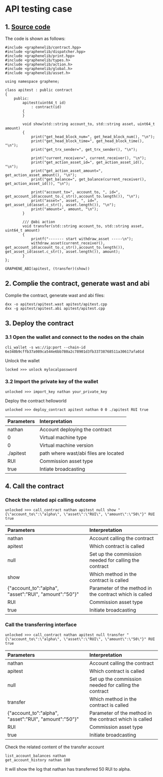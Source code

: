 # API testing case

## 1. [Source code](https://github.com/rui-coin/rui-core/blob/contract/contracts/examples/apitest/apitest.cpp)


The code is shown as follows:
```
#include <graphenelib/contract.hpp>
#include <graphenelib/dispatcher.hpp>
#include <graphenelib/print.hpp>
#include <graphenelib/types.h>
#include <graphenelib/action.h>
#include <graphenelib/global.h>
#include <graphenelib/asset.h>

using namespace graphene;

class apitest : public contract
{
	public:
		apitest(uint64_t id)
			: contract(id)
		{
		}

		void show(std::string account_to, std::string asset, uint64_t amount)
		{
			print("get_head_block_num=", get_head_block_num(), "\n");
			print("get_head_block_time=", get_head_block_time(), "\n");
			print("get_trx_sender=", get_trx_sender(), "\n");

			print("current_receiver=", current_receiver(), "\n");
			print("get_action_asset_id=", get_action_asset_id(), "\n");
			print("get_action_asset_amount=", get_action_asset_amount(), "\n");
			print("get_balance=", get_balance(current_receiver(), get_action_asset_id()), "\n");

			print("account_to=", account_to, ", id=", get_account_id(account_to.c_str(),account_to.length()), "\n");
			print("asset=", asset, ", id=", get_asset_id(asset.c_str(), asset.length()), "\n");
			print("amount=", amount, "\n");
		}

		/// @abi action
		void transfer(std::string account_to, std::string asset, uint64_t amount)
		{
			printf("------- start withdraw_asset -----\n");
			withdraw_asset(current_receiver(), get_account_id(account_to.c_str(),account_to.length()),  get_asset_id(asset.c_str(), asset.length()), amount);
		}
};

GRAPHENE_ABI(apitest, (transfer)(show))
```

## 2. Complie the contract, generate wast and abi

Complie the contract, generate wast and abi files:

```
dxx -o apitest/apitest.wast apitest/apitest.cpp
dxx -g apitest/apitest.abi apitest/apitest.cpp
```

## 3. Deploy the contract

### 3.1 Open the wallet and connect to the nodes on the chain

```
cli_wallet -s ws://ip:port --chain-id 6e340b9cffb37a989ca544e6bb780a2c78901d3fb33738768511a30617afa01d
```

Unlock the wallet
```
locked >>> unlock mylocalpassword
```

### 3.2 Import the private key of the wallet

```
unlocked >>> import_key nathan your_private_key
```

Deploy the contract helloworld

```
unlocked >>> deploy_contract apitest nathan 0 0 ./apitest RUI true
```
| Parameters | Interpretation |
| :--- | :--- |
| nathan | Account deploying the contract |
| 0 | Virtual machine type |
| 0 | Virtual machine version |
| ./apitest | path where wast/abi files are located |
| RUI | Commission asset type |
| true | Intiate broadcasting |
 
## 4. Call the contract

### Check the related api calling outcome 

```
unlocked >>> call_contract nathan apitest null show "{\"account_to\":\"alpha\", \"asset\":\"RUI\", \"amount\":\"50\"}" RUI true

```
| Parameters | Interpretation |
| :--- | :--- |
| nathan | Account calling the contract |
| apitest | Which contract is called |
| null | Set up the commission needed for calling the contract |
| show | Which method in the contract is called |
| {\"account_to\":\"alpha\", \"asset\":\"RUI\", \"amount\":\"50\"}" | Parameter of the method in the contract which is called |
| RUI | Commission asset type |
| true | Initiate broadcasting |

### Call the transferring interface

```
unlocked >>> call_contract nathan apitest null transfer "{\"account_to\":\"alpha\", \"asset\":\"RUI\", \"amount\":\"50\"}" RUI true

```
| Parameters | Interpretation |
| :--- | :--- |
| nathan | Account calling the contract |
| apitest | Which contract is called |
| null | Set up the commission needed for calling the contract |
| transfer | Which method in the contract is called |
| {\"account_to\":\"alpha\", \"asset\":\"RUI\", \"amount\":\"50\"}" | Parameter of the method in the contract which is called |
| RUI | Commission asset type |
| true | Initiate broadcasting |

Check the related content of the transfer account
```
list_account_balances nathan
get_account_history nathan 100
```
It will show the log that nathan has transferred 50 RUI to alpha.
